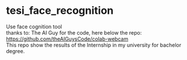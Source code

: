 # tesi_face_recognition<br />
Use face cognition tool <br />
thanks to: The AI Guy for the code, here below the repo:<br />
https://github.com/theAIGuysCode/colab-webcam<br />
This repo show the results of the Internship in my university for bachelor degree.<br />
